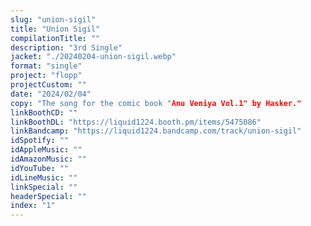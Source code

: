 ```yaml
---
slug: "union-sigil"
title: "Union Sigil"
compilationTitle: ""
description: "3rd Single"
jacket: "./20240204-union-sigil.webp"
format: "single"
project: "flopp"
projectCustom: ""
date: "2024/02/04"
copy: "The song for the comic book "Anu Veniya Vol.1" by Hasker."
linkBoothCD: ""
linkBoothDL: "https://liquid1224.booth.pm/items/5475086"
linkBandcamp: "https://liquid1224.bandcamp.com/track/union-sigil"
idSpotify: ""
idAppleMusic: "" 
idAmazonMusic: ""
idYouTube: ""
idLineMusic: ""
linkSpecial: ""
headerSpecial: ""
index: "1"
---
```

